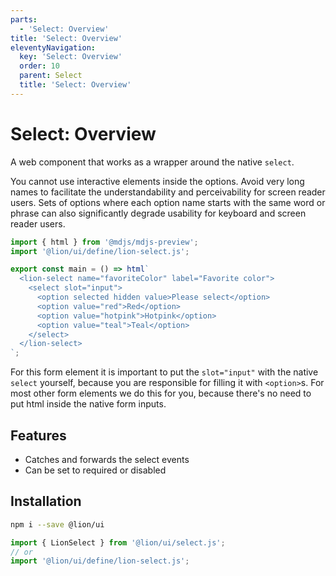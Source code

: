```yaml
---
parts:
  - 'Select: Overview'
title: 'Select: Overview'
eleventyNavigation:
  key: 'Select: Overview'
  order: 10
  parent: Select
  title: 'Select: Overview'
---
```


# Select: Overview

A web component that works as a wrapper around the native `select`.

You cannot use interactive elements inside the options. Avoid very long names to facilitate the understandability and perceivability for screen reader users.
Sets of options where each option name starts with the same word or phrase can also significantly degrade usability for keyboard and screen reader users.

```js script
import { html } from '@mdjs/mdjs-preview';
import '@lion/ui/define/lion-select.js';
```

```js preview-story
export const main = () => html`
  <lion-select name="favoriteColor" label="Favorite color">
    <select slot="input">
      <option selected hidden value>Please select</option>
      <option value="red">Red</option>
      <option value="hotpink">Hotpink</option>
      <option value="teal">Teal</option>
    </select>
  </lion-select>
`;
```

For this form element it is important to put the `slot="input"` with the native `select` yourself, because you are responsible for filling it with `<option>`s.
For most other form elements we do this for you, because there's no need to put html inside the native form inputs.

## Features

- Catches and forwards the select events
- Can be set to required or disabled

## Installation

```bash
npm i --save @lion/ui
```

```js
import { LionSelect } from '@lion/ui/select.js';
// or
import '@lion/ui/define/lion-select.js';
```
